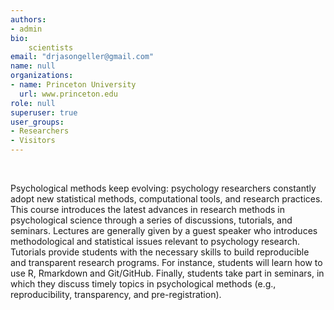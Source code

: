 ```yaml
---
authors:
- admin
bio: 
    scientists
email: "drjasongeller@gmail.com"
name: null
organizations:
- name: Princeton University
  url: www.princeton.edu
role: null
superuser: true
user_groups:
- Researchers
- Visitors
---
```


<br>

Psychological methods keep evolving: psychology researchers constantly adopt new statistical methods, computational tools, and research practices. This course introduces the latest advances in research methods in psychological science through a series of discussions, tutorials, and seminars. Lectures are generally given by a guest speaker who introduces methodological and statistical issues relevant to psychology research. Tutorials provide students with the necessary skills to build reproducible and transparent research programs. For instance, students will learn how to use R, Rmarkdown and Git/GitHub. Finally, students take part in seminars, in which they discuss timely topics in psychological methods (e.g., reproducibility, transparency, and pre-registration).

